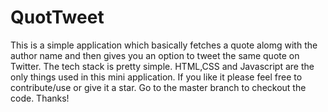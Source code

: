# QuotTweet

This is a simple application which basically fetches a quote alomg with the author name and then gives you an option to tweet the same quote on Twitter. The tech stack is pretty simple. HTML,CSS and Javascript are the only things used in this mini application. If you like it please feel free to contribute/use or give it a star. Go to the master branch to checkout the code. Thanks!
